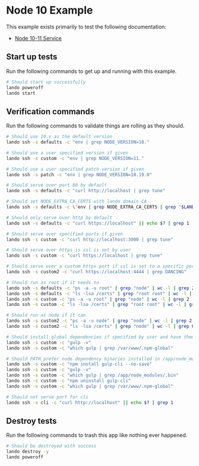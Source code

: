 Node 10 Example
===============

This example exists primarily to test the following documentation:

* [Node 10-11 Service](https://docs.devwithlando.io/tutorials/node.html)

Start up tests
--------------

Run the following commands to get up and running with this example.

```bash
# Should start up successfully
lando poweroff
lando start
```

Verification commands
---------------------

Run the following commands to validate things are rolling as they should.

```bash
# Should use 10.x as the default version
lando ssh -s defaults -c "env | grep NODE_VERSION=10."

# Should use a user specified version if given
lando ssh -s custom -c "env | grep NODE_VERSION=11."

# Should use a user specified patch version if given
lando ssh -s patch -c "env | grep NODE_VERSION=10.19.0"

# Should serve over port 80 by default
lando ssh -s defaults -c "curl http://localhost | grep tune"

# Should set NODE_EXTRA_CA_CERTS with lando domain CA
lando ssh -s defaults -c \'env | grep NODE_EXTRA_CA_CERTS | grep "$LANDO_CA_CERT"\'

# Should only serve over http by default
lando ssh -s defaults -c "curl https://localhost" || echo $? | grep 1

# Should serve over specified ports if given
lando ssh -s custom -c "curl http://localhost:3000 | grep tune"

# Should serve over https is ssl is set by user
lando ssh -s custom -c "curl https://localhost | grep tune"

# Should serve over a custom https port if ssl is set to a specific port
lando ssh -s custom2 -c "curl https://localhost:4444 | grep DANCING"

# Should run as root if it needs to
lando ssh -s defaults -c "ps -a -u root" | grep "node" | wc -l | grep 2
lando ssh -s defaults -c "ls -lsa /certs" | grep "root root" | wc -l | grep 10
lando ssh -s custom -c "ps -a -u root" | grep "node" | wc -l | grep 2
lando ssh -s custom -c "ls -lsa /certs" | grep "root root" | wc -l | grep 10

# Should run as node if it can
lando ssh -s custom2 -c "ps -a -u node" | grep "node" | wc -l | grep 2
lando ssh -s custom2 -c "ls -lsa /certs" | grep "node" | wc -l | grep 8

# Should install global dependencies if specified by user and have them available in PATH
lando ssh -s custom -c "gulp -v"
lando ssh -s custom -c "which gulp | grep /var/www/.npm-global"

# Should PATH prefer node dependency binaries installed in /app/node_modules over global ones
lando ssh -s custom -c "npm install gulp-cli --no-save"
lando ssh -s custom -c "gulp -v"
lando ssh -s custom -c "which gulp | grep /app/node_modules/.bin"
lando ssh -s custom -c "npm uninstall gulp-cli"
lando ssh -s custom -c "which gulp | grep /var/www/.npm-global"

# Should not serve port for cli
lando ssh -s cli -c "curl http://localhost" || echo $? | grep 1
```

Destroy tests
-------------

Run the following commands to trash this app like nothing ever happened.

```bash
# Should be destroyed with success
lando destroy -y
lando poweroff
```
